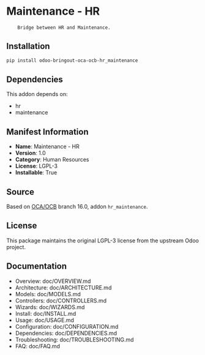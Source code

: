 # Maintenance - HR


        Bridge between HR and Maintenance.

## Installation

```bash
pip install odoo-bringout-oca-ocb-hr_maintenance
```

## Dependencies

This addon depends on:
- hr
- maintenance

## Manifest Information

- **Name**: Maintenance - HR
- **Version**: 1.0
- **Category**: Human Resources
- **License**: LGPL-3
- **Installable**: True

## Source

Based on [OCA/OCB](https://github.com/OCA/OCB) branch 16.0, addon `hr_maintenance`.

## License

This package maintains the original LGPL-3 license from the upstream Odoo project.

## Documentation

- Overview: doc/OVERVIEW.md
- Architecture: doc/ARCHITECTURE.md
- Models: doc/MODELS.md
- Controllers: doc/CONTROLLERS.md
- Wizards: doc/WIZARDS.md
- Install: doc/INSTALL.md
- Usage: doc/USAGE.md
- Configuration: doc/CONFIGURATION.md
- Dependencies: doc/DEPENDENCIES.md
- Troubleshooting: doc/TROUBLESHOOTING.md
- FAQ: doc/FAQ.md

